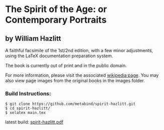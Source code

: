 The Spirit of the Age: or Contemporary Portraits
===============================================
by William Hazlitt
------------------

A faithful facsimile of the 1st/2nd edition, with a few minor
adjustments, using the LaTeX documentation preparation system.

The book is currently out of print and in the public domain.

For more information, please visit the associated
[wikipedia page](http://en.wikipedia.org/wiki/The_Spirit_of_the_Age). You
may also view page images from the original books in the images
folder.

### Build Instructions: ###
    $ git clone https://github.com/metabind/spirit-hazlitt.git
    $ cd spirit-hazlitt/
    $ xelatex main.tex

latest build: [spirit-hazlitt.pdf](http://static.metabind.com/spirit-hazlitt.pdf)
